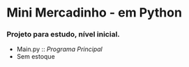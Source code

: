 # Mini Mercadinho - em Python

### Projeto para estudo, nível inicial.

- Main.py :: _Programa Principal_
- Sem estoque